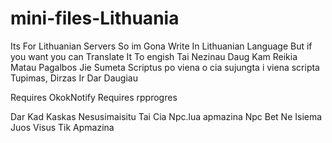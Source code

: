 # mini-files-Lithuania
Its For Lithuanian Servers So im Gona Write In Lithuanian Language But if you want you can Translate It To engish 
Tai Nezinau Daug Kam Reikia Matau Pagalbos Jie Sumeta Scriptus po viena o cia sujungta i viena scripta Tupimas, Dirzas Ir Dar Daugiau

Requires OkokNotify
Requires rpprogres

Dar Kad Kaskas Nesusimaisitu Tai Cia Npc.lua apmazina Npc Bet Ne Isiema Juos Visus Tik Apmazina
